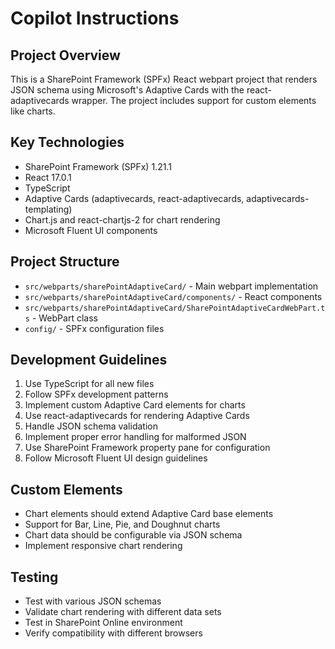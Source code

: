 # Copilot Instructions

<!-- Use this file to provide workspace-specific custom instructions to Copilot. For more details, visit https://code.visualstudio.com/docs/copilot/copilot-customization#_use-a-githubcopilotinstructionsmd-file -->

## Project Overview
This is a SharePoint Framework (SPFx) React webpart project that renders JSON schema using Microsoft's Adaptive Cards with the react-adaptivecards wrapper. The project includes support for custom elements like charts.

## Key Technologies
- SharePoint Framework (SPFx) 1.21.1
- React 17.0.1
- TypeScript
- Adaptive Cards (adaptivecards, react-adaptivecards, adaptivecards-templating)
- Chart.js and react-chartjs-2 for chart rendering
- Microsoft Fluent UI components

## Project Structure
- `src/webparts/sharePointAdaptiveCard/` - Main webpart implementation
- `src/webparts/sharePointAdaptiveCard/components/` - React components
- `src/webparts/sharePointAdaptiveCard/SharePointAdaptiveCardWebPart.ts` - WebPart class
- `config/` - SPFx configuration files

## Development Guidelines
1. Use TypeScript for all new files
2. Follow SPFx development patterns
3. Implement custom Adaptive Card elements for charts
4. Use react-adaptivecards for rendering Adaptive Cards
5. Handle JSON schema validation
6. Implement proper error handling for malformed JSON
7. Use SharePoint Framework property pane for configuration
8. Follow Microsoft Fluent UI design guidelines

## Custom Elements
- Chart elements should extend Adaptive Card base elements
- Support for Bar, Line, Pie, and Doughnut charts
- Chart data should be configurable via JSON schema
- Implement responsive chart rendering

## Testing
- Test with various JSON schemas
- Validate chart rendering with different data sets
- Test in SharePoint Online environment
- Verify compatibility with different browsers
